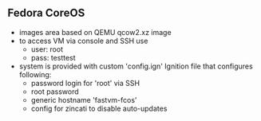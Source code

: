 ## Fedora CoreOS
- images area based on QEMU qcow2.xz image
- to access VM via console and SSH use
  - user: root
  - pass: testtest
- system is provided with custom 'config.ign' Ignition file that configures following:
  - password login for 'root' via SSH
  - root password
  - generic hostname 'fastvm-fcos'
  - config for zincati to disable auto-updates
